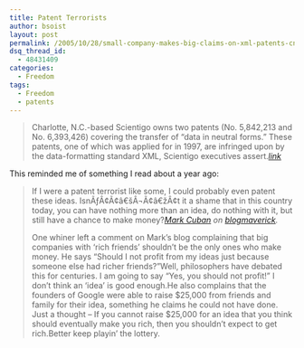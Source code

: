 ```yaml
---
title: Patent Terrorists
author: bsoist
layout: post
permalink: /2005/10/28/small-company-makes-big-claims-on-xml-patents-cnet-newscom/
dsq_thread_id:
  - 48431409
categories:
  - Freedom
tags:
  - Freedom
  - patents
---
```

> Charlotte, N.C.-based Scientigo owns two patents (No. 5,842,213 and No. 6,393,426) covering the transfer of &#8220;data in neutral forms.&#8221; These patents, one of which was applied for in 1997, are infringed upon by the data-formatting standard XML, Scientigo executives assert.<cite><a href="http://news.com.com/Small%20company%20makes%20big%20claims%20on%20XML%20patents/2100-1014_3-5905949.html">link</a> </cite>

This reminded me of something I read about a year ago:  


> If I were a patent terrorist like some, I could probably even patent these ideas. IsnÃƒÂ¢Ã¢â€šÂ¬Ã¢â€žÂ¢t it a shame that in this country today, you can have nothing more than an idea, do nothing with it, but still have a chance to make money?<cite><a href="http://www.nba.com/mavericks/news/cuban_bio000329.html">Mark Cuban</a> on <a href="http://www.blogmaverick.com/entry/7673569691391003/">blogmaverick</a>.</cite></p>
One whiner left a comment on Mark&#8217;s blog complaining that big companies with &#8216;rich friends&#8217; shouldn&#8217;t be the only ones who make money. He says &#8220;Should I not profit from my ideas just because someone else had richer friends?&#8221;Well, philosophers have debated this for centuries. I am going to say &#8220;Yes, you should not profit!&#8221; I don&#8217;t think an &#8216;idea&#8217; is good enough.He also complains that the founders of Google were able to raise $25,000 from friends and family for their idea, something he claims he could not have done. Just a thought &#8211; If you cannot raise $25,000 for an idea that you think should eventually make you rich, then you shouldn&#8217;t expect to get rich.Better keep playin&#8217; the lottery.